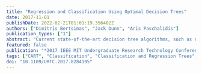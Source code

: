 ```yaml
---
title: "Regression and Classification Using Optimal Decision Trees"
date: 2017-11-01
publishDate: 2022-02-21T01:01:19.356402Z
authors: ["Dimitris Bertsimas", "Jack Dunn", "Aris Paschalidis"]
publication_types: ["1"]
abstract: "Current state-of-the-art decision tree algorithms, such as Classification and Regression Trees (CART), build the decision tree using a recursive approach based on a greedy heuristic. We study the benefits of an optimal decision tree approach, which creates the entire decision tree at once using Mixed Integer Optimization (MIO). While such problems are known to be hard to solve for large instances, we leverage modern solver techniques that are able to obtain near-optimal solutions in a reasonable amount of time. The methodology is able to handle both single-feature splits, as in CART, and also hyperplane splits that use multiple features. We test optimal regression trees on a host of synthetic datasets and optimal classification tress on a novel application concerning the usage of CT imagining to diagnose head injuries in children. Our results demonstrate that optimal trees lead to a significantly greater accuracy than CART."
featured: false
publication: "*2017 IEEE MIT Undergraduate Research Technology Conference (URTC)*"
tags: ["CART", "Classification", "Classification and Regression Trees", "Complexity theory", "Data models", "decision trees", "Decision trees", "injuries", "Integer Optimization", "integer programming", "Measurement uncertainty", "medical diagnostic computing", "Mixed Integer Optimization", "optimal decision tree approach", "Optimized production technology", "pattern classification", "recursive approach", "Regression", "regression analysis", "Regression tree analysis", "Training"]
doi: "10.1109/URTC.2017.8284195"
---
```


